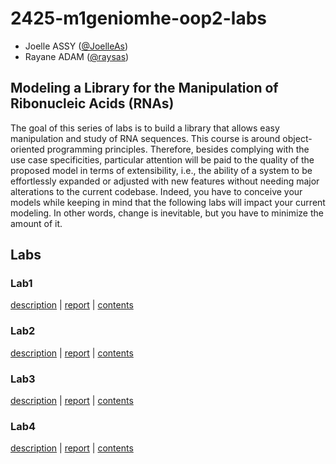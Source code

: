 # 2425-m1geniomhe-oop2-labs

* Joelle ASSY ([@JoelleAs](https://github.com/joelleas))
* Rayane ADAM ([@raysas](https://github.com/raysas))

## Modeling a Library for the Manipulation of Ribonucleic Acids (RNAs)
The goal of this series of labs is to build a library that allows easy manipulation and study of RNA sequences.
This course is around object-oriented programming principles. Therefore, besides complying with the use case specificities, particular attention will be paid to the quality of the proposed model in terms of extensibility, i.e., the ability of a system to be effortlessly expanded or adjusted with new features without needing major alterations to the current codebase. Indeed, you have to conceive your models while keeping in mind that the following labs will impact your current modeling. In other words, change is inevitable, but you have to minimize the amount of it.

## Labs
### Lab1
[description](lab1/lab1.pdf) | [report](lab1/README.md) | [contents](lab1/)

### Lab2
[description](lab1/lab2.pdf) | [report](lab2/README.md) | [contents](lab2/)

### Lab3
[description](lab1/lab3.pdf) | [report](lab3/README.md) | [contents](lab3/)

### Lab4
[description](lab1/lab4.pdf) | [report](lab4/README.md) | [contents](lab4/)
